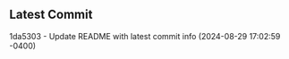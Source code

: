 
## Latest Commit
1da5303 - Update README with latest commit info (2024-08-29 17:02:59 -0400) <Yunxi-Zhou>
